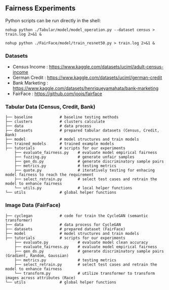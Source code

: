 ## Fairness Experiments 

Python scripts can be run directly in the shell:
```shell
nohup python ./Tabular/model/model_operation.py --dataset census > train.log 2>&1 &
```
```shell
nohup python ./FairFace/model/train_resnet50.py > train.log 2>&1 &
```

### Datasets
- Census Income  : https://www.kaggle.com/datasets/uciml/adult-census-income
- German Credit  : https://www.kaggle.com/datasets/uciml/german-credit
- Bank Marketing : https://www.kaggle.com/datasets/henriqueyamahata/bank-marketing
- FairFace       : https://github.com/joojs/fairface


### Tabular Data (Census, Credit, Bank)
```shell
├── baseline            # baseline testing methods 
├── clusters            # clusters calculate
├── data                # data process
├── datasets            # prepared tabular datasets (Census, Credit, Bank)
├── model               # model structures and train models
├── trained_models      # trained example models 
├── tutorials           # scripts for our experiments
    ├── evaluate_fairness.py    # evaluate model empirical fairness
    ├── fuzzing.py              # generate unfair samples
    ├── gen_ds.py               # generate discriminatory sample pairs
    ├── metrics.py              # testing metrics  
    ├── quote.py                # iteratively testing for enhacing model fairness to reach the requirement
    ├── select_retrain.py       # select test cases and retrain the model to enhance fairness
    └── utils.py                # local helper functions
└── utils               # global helper functions
```


### Image Data (FairFace)
```shell
├── cyclegan            # code for train the CycleGAN (semantic transformer)
├── data                # data process for CycleGAN
├── datasets            # prepared dataset (FairFace)
├── model               # model structures and train models
├── tutorials           # scripts for our experiments
    ├── evaluate.py             # evaluate model clean accuracy  
    ├── evaluate_fairness.py    # evaluate model empirical fairness
    ├── gen_ds.py               # generate discriminatory sample pairs (Gradient, Random, Gaussian)
    ├── metrics.py              # testing metrics  
    ├── select_retrain.py       # select test cases and retrain the model to enhance fairness
    └── transform.py            # utilize transformer to transform images across attributes (Race)   
└── utils               # global helper functions
```


